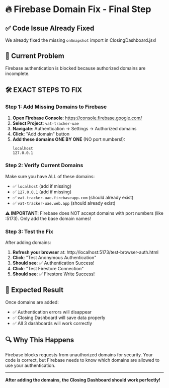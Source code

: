 # 🔥 Firebase Domain Fix - Final Step

## ✅ Code Issue Already Fixed
We already fixed the missing `onSnapshot` import in ClosingDashboard.jsx!

## 🚨 Current Problem
Firebase authentication is blocked because authorized domains are incomplete.

## 🛠️ EXACT STEPS TO FIX

### Step 1: Add Missing Domains to Firebase
1. **Open Firebase Console**: https://console.firebase.google.com/
2. **Select Project**: `vat-tracker-uae`
3. **Navigate**: Authentication → Settings → Authorized domains
4. **Click**: "Add domain" button
5. **Add these domains ONE BY ONE** (NO port numbers!):
   ```
   localhost
   127.0.0.1
   ```

### Step 2: Verify Current Domains
Make sure you have ALL of these domains:
- ✅ `localhost` (add if missing)
- ✅ `127.0.0.1` (add if missing) 
- ✅ `vat-tracker-uae.firebaseapp.com` (should already exist)
- ✅ `vat-tracker-uae.web.app` (should already exist)

**⚠️ IMPORTANT**: Firebase does NOT accept domains with port numbers (like :5173). Only add the base domain names!

### Step 3: Test the Fix
After adding domains:
1. **Refresh your browser** at: http://localhost:5173/test-browser-auth.html
2. **Click**: "Test Anonymous Authentication"
3. **Should see**: ✅ Authentication Success!
4. **Click**: "Test Firestore Connection" 
5. **Should see**: ✅ Firestore Write Success!

## 🎯 Expected Result
Once domains are added:
- ✅ Authentication errors will disappear
- ✅ Closing Dashboard will save data properly
- ✅ All 3 dashboards will work correctly

## 🔍 Why This Happens
Firebase blocks requests from unauthorized domains for security. Your code is correct, but Firebase needs to know which domains are allowed to use your authentication.

---
**After adding the domains, the Closing Dashboard should work perfectly!**